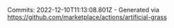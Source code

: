 Commits: 2022-12-10T11:13:08.801Z - Generated via https://github.com/marketplace/actions/artificial-grass
<br>
